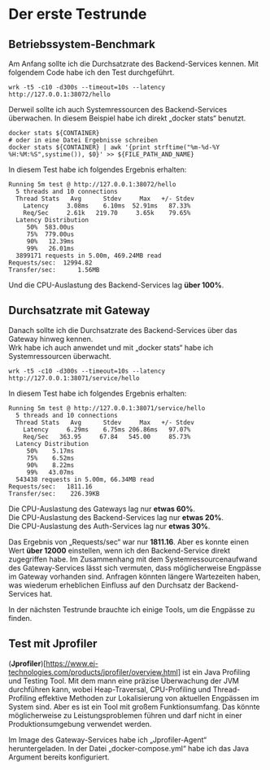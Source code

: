 # Der erste Testrunde

## Betriebssystem-Benchmark

Am Anfang sollte ich die Durchsatzrate des Backend-Services kennen.
Mit folgendem Code habe ich den Test durchgeführt.

```shell
wrk -t5 -c10 -d300s --timeout=10s --latency http://127.0.0.1:38072/hello
```

Derweil sollte ich auch Systemressourcen des Backend-Services überwachen. In diesem Beispiel habe ich direkt „docker
stats“ benutzt.

```shell
docker stats ${CONTAINER}
# oder in eine Datei Ergebnisse schreiben
docker stats ${CONTAINER} | awk '{print strftime("%m-%d-%Y %H:%M:%S",systime()), $0}' >> ${FILE_PATH_AND_NAME}
```

In diesem Test habe ich folgendes Ergebnis erhalten:

```shell
Running 5m test @ http://127.0.0.1:38072/hello
  5 threads and 10 connections
  Thread Stats   Avg      Stdev     Max   +/- Stdev
    Latency     3.08ms    6.10ms  52.91ms   87.33%
    Req/Sec     2.61k   219.70     3.65k    79.65%
  Latency Distribution
     50%  583.00us
     75%  779.00us
     90%   12.39ms
     99%   26.01ms
  3899171 requests in 5.00m, 469.24MB read
Requests/sec:  12994.82
Transfer/sec:      1.56MB
```

Und die CPU-Auslastung des Backend-Services lag **über 100%**.

## Durchsatzrate mit Gateway

Danach sollte ich die Durchsatzrate des Backend-Services über das Gateway hinweg kennen.  
Wrk habe ich auch anwendet und mit „docker stats“ habe ich Systemressourcen überwacht.

```shell
wrk -t5 -c10 -d300s --timeout=10s --latency http://127.0.0.1:38071/service/hello
```

In diesem Test habe ich folgendes Ergebnis erhalten:

```shell
Running 5m test @ http://127.0.0.1:38071/service/hello
  5 threads and 10 connections
  Thread Stats   Avg      Stdev     Max   +/- Stdev
    Latency     6.29ms    6.75ms 206.86ms   97.07%
    Req/Sec   363.95     67.84   545.00     85.73%
  Latency Distribution
     50%    5.17ms
     75%    6.52ms
     90%    8.22ms
     99%   43.07ms
  543438 requests in 5.00m, 66.34MB read
Requests/sec:   1811.16
Transfer/sec:    226.39KB
```

Die CPU-Auslastung des Gateways lag nur **etwas 60%**.  
Die CPU-Auslastung des Backend-Services lag nur **etwas 20%**.  
Die CPU-Auslastung des Auth-Services lag nur **etwas 30%**.

Das Ergebnis von „Requests/sec“ war nur **1811.16**. Aber es konnte einen Wert **über 12000** einstellen, wenn ich den
Backend-Service direkt zugegriffen habe. Im Zusammenhang mit dem Systemressourcenaufwand des Gateway-Services lässt sich
vermuten, dass möglicherweise Engpässe im Gateway vorhanden sind. Anfragen könnten längere Wartezeiten haben, was
wiederum erheblichen Einfluss auf den Durchsatz der Backend-Services hat.

In der nächsten Testrunde brauchte ich einige Tools, um die Engpässe zu finden.

## Test mit Jprofiler

(**Jprofiler**)[https://www.ej-technologies.com/products/jprofiler/overview.html] ist ein Java Profiling und Testing
Tool. Mit dem mann eine präzise Überwachung der JVM durchführen kann, wobei Heap-Traversal, CPU-Profiling und
Thread-Profiling effektive Methoden zur Lokalisierung von aktuellen Engpässen im System sind. Aber es ist ein Tool mit
großem Funktionsumfang. Das könnte möglicherweise zu Leistungsproblemen führen und darf nicht in einer
Produktionsumgebung verwendet werden.

Im Image des Gateway-Services habe ich „Jprofiler-Agent“ heruntergeladen. In der Datei „docker-compose.yml“ habe ich das
Java Argument bereits konfiguriert.


